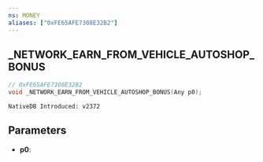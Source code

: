 ```yaml
---
ns: MONEY
aliases: ["0xFE65AFE7308E32B2"]
---
```

## _NETWORK_EARN_FROM_VEHICLE_AUTOSHOP_BONUS

```c
// 0xFE65AFE7308E32B2
void _NETWORK_EARN_FROM_VEHICLE_AUTOSHOP_BONUS(Any p0);
```

```
NativeDB Introduced: v2372
```

## Parameters
* **p0**:
